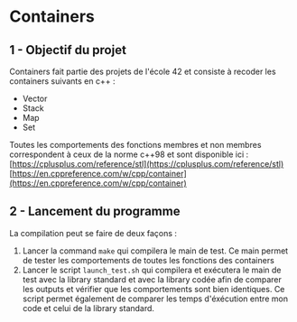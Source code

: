 # Containers
## 1 - Objectif du projet
Containers fait partie des projets de l'école 42 et consiste à recoder les containers suivants en c++ :
- Vector
- Stack
- Map
- Set

Toutes les comportements des fonctions membres et non membres correspondent à ceux de la norme c++98 et sont disponible ici : <br>
[https://cplusplus.com/reference/stl](https://cplusplus.com/reference/stl) <br>
[https://en.cppreference.com/w/cpp/container](https://en.cppreference.com/w/cpp/container)

## 2 - Lancement du programme
La compilation peut se faire de deux façons :
1. Lancer la command ```make``` qui compilera le main de test. Ce main permet de tester les comportements de toutes les fonctions des containers
2. Lancer le script ```launch_test.sh``` qui compilera et exécutera le main de test avec la library standard et avec la library codée afin de comparer les outputs et vérifier que les comportements sont bien identiques. Ce script permet également de comparer les temps d'éxécution entre mon code et celui de la library standard.


